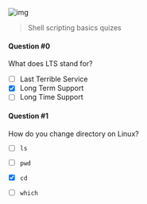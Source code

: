 ![img](https://assets.imaginablefutures.com/media/images/ALX_Logo.max-200x150.png)
  > Shell scripting basics quizes

#### Question #0
What does LTS stand for?
* [ ] Last Terrible Service
* [X] Long Term Support
* [ ] Long Time Support

#### Question #1
How do you change directory on Linux?

* [ ] ``ls``
* [ ] ```pwd```
* [X] ```cd```
* [ ] ```which```

